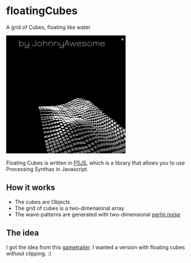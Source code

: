 # floatingCubes
A grid of Cubes, floating like water

![alt text](https://github.com/johnnyawesome/floatingCubes/blob/master/FloatingCubesLightMaterial/Images/FloatingCubes.gif)

Floating Cubes is written in [P5JS](https://p5js.org/), which is a library that allows you to use Processing Synthax in Javascript.

## How it works

- The cubes are Objects
- The grid of cubes is a two-dimenaional array
- The wave-patterns are generated with two-dimensional [perlin noise](https://p5js.org/reference/#/p5/noise) 

## The idea

I got the idea from this [gametrailer](https://www.youtube.com/watch?v=dTNC3MUtzlo). I wanted a version with floating cubes without clipping. :)
